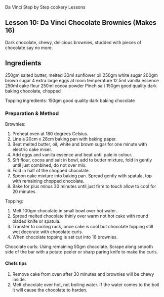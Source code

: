 Da Vinci Step by Step cookery Lessons

## Lesson 10: Da Vinci Chocolate Brownies (Makes 16)

Dark chocolate, chewy, delicious brownies, studded with pieces of chocolate say no more.

## Ingredients
250gm salted butter, melted
30ml sunflower oil
250gm white sugar
200gm brown sugar
4 extra large eggs at room temperature
12.5ml vanilla essence
250ml cake flour
250ml cocoa powder
Pinch salt
150gm good quality dark baking chocolate, chopped

Topping ingredients:
150gm good quality dark baking chocolate

### Preparation & Method

Brownies:
1. Preheat oven at 180 degrees Celsius.
2. Line a 20cm x 28cm baking pan with baking paper.
3. Beat melted butter, oil, white and brown sugar for one minute with electric cake mixer.
4. Add eggs and vanilla essence and beat until pale in colour.
5. Sift flour, cocoa and salt in bowl, add to butter mixture, fold in gently until just combined, do not over mix.
6. Fold in half of the chopped chocolate.
7. Spoon cake mixture into baking pan. Spread gently with spatula, top with remaining chopped chocolate.
8. Bake for plus minus 30 minutes until just firm to touch allow to cool for 20 minutes.

Topping:
1. Melt 100gm chocolate in small bowl over hot water.
2. Spread melted chocolate thinly over warm not hot cake with round bladed knife or spatula.
3. Transfer to cooling rack, once cake is cool but chocolate topping still wet decorate with chocolate curls.
4. When chocolate topping is set cut into 16 brownies.

Chocolate curls: 
Using remaining 50gm chocolate. Scrape along smooth side of the bar with a potato peeler or sharp paring knife to make the curls.

#### Chefs tips

1. Remove cake from oven after 30 minutes and brownies will be chewy inside.
2. Melt chocolate over hot, not boiling water. If the water comes to the boil it will cause the chocolate to harden.